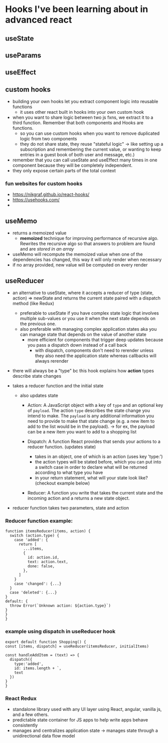 # Hooks I've been learning about in advanced react

## useState

## useParams

## useEffect

## custom hooks

- building your own hooks let you extract component logic into reusable functions
  - it uses other react built in hooks into your own custom hook
- when you want to share logic between two js fxns, we extract it to a third function. Remember that both components and Hooks are functions.
  - so you can use custom hooks when you want to remove duplicated logic from two components
  - they do not share state, they reuse "stateful logic" -> like setting up a subscription and remembering the current value, or wanting to keep entries in a guest book of both user and message, etc.)
- remember that you can call useState and useEffect many times in one component because they will be completely independent.
- they only expose certain parts of the total context

### fun websites for custom hooks

- https://nikgraf.github.io/react-hooks/
- https://usehooks.com/
-

## useMemo

- returns a memoized value
  - **memoized** technique for improving performance of recursive algo. Rewrites the recursive algo so that answers to problem are found and are _*stored in an array*_
- useMemo will recompute the memoized value when one of the dependencies has changed, this way it will only render when necessary
- if no array provided, new value will be computed on every render

## useReducer

- an alternative to useState, where it accepts a reducer of type (state, action) => newState and returns the current state paired with a dispatch method (like Redux)
  - preferable to useState if you have complex state logic that involves multiple sub-values or you use it when the next state depends on the previous one.
  - also preferable with managing complex application states aka you can manage state that depends on the value of another state
    - more efficient for components that trigger deep updates because you pass a dispatch down instead of a call back
      - with dispatch, components don't need to rerender unless they also need the application state whereas callbacks will always rerender
- there will always be a "type" bc this hook explains how **action** types describe state changes
- takes a reducer function and the initial state

  - also updates state

    - Action: A JavaScript object with a key of `type` and an optional key of `payload`. The action `type` describes the state change you intend to make. The `payload` is any additional information you need to provide to make that state change (e.g. a new item to add to the list would be in the payload). -> for ex, the payload can be a new item you want to add to a shopping list

    - Dispatch: A function React provides that sends your actions to a reducer function. (updates state)

      - takes in an object, one of which is an action (uses key 'type:')
      - the action types will be stated before, which you can put into a switch case in order to declare what will be returned according to what type you have
      - in your return statement, what will your state look like? (checkout example below)

    - Reducer: A function you write that takes the current state and the incoming action and a returns a new state object.

- reducer function takes two parameters, state and action

### **Reducer function example:**

```
function itemsReducer(items, action) {
  switch (action.type) {
    case 'added': {
      return [
        ...items,
        {
          id: action.id,
          text: action.text,
          done: false,
        },
      ]
    }
    case 'changed': {...}
  }
  case 'deleted': {...}
}
default: {
  throw Error(`Unknown action: ${action.type}`)
}
}
}
```

### **example using dispatch in useReducer hook**

```
export default function Shopping() {
const [items, dispatch] = useReducer(itemsReducer, initialItems)

const handleAddItem = (text) => {
  dispatch({
    type:'added',
    id: items.length + `,
    text
  })
}
}
```

### React Redux

- standalone library used with any UI layer using React, angular, vanilla js, and a few others.
- predictable state container for JS apps to help write apps behave consistently
- manages and centralizes application state -> manages state through a unidirectional data flow model
